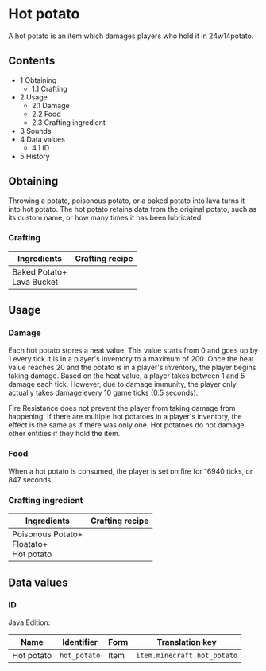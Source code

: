 # Hot potato
A hot potato is an item which damages players who hold it in 24w14potato.

## Contents
- 1 Obtaining
	- 1.1 Crafting
- 2 Usage
	- 2.1 Damage
	- 2.2 Food
	- 2.3 Crafting ingredient
- 3 Sounds
- 4 Data values
	- 4.1 ID
- 5 History

## Obtaining
Throwing a potato, poisonous potato, or a baked potato into lava turns it into hot potato. The hot potato retains data from the original potato, such as its custom name, or how many times it has been lubricated.

### Crafting
| Ingredients                   | Crafting recipe |
|-------------------------------|-----------------|
| Baked Potato+<br/>Lava Bucket |                 |

## Usage
### Damage
Each hot potato stores a heat value. This value starts from 0 and goes up by 1 every tick it is in a player's inventory to a maximum of 200. Once the heat value reaches 20 and the potato is in a player's inventory, the player begins taking damage. Based on the heat value, a player takes between 1 and 5 damage each tick. However, due to damage immunity, the player only actually takes damage every 10 game ticks (0.5 seconds).

Fire Resistance does not prevent the player from taking damage from happening. If there are multiple hot potatoes in a player's inventory, the effect is the same as if there was only one. Hot potatoes do not damage other entities if they hold the item.

### Food
When a hot potato is consumed, the player is set on fire for 16940 ticks, or 847 seconds.

### Crafting ingredient
| Ingredients                                    | Crafting recipe |
|------------------------------------------------|-----------------|
| Poisonous Potato+<br/>Floatato+<br/>Hot potato |                 |

## Data values
### ID
Java Edition:

| Name       | Identifier   | Form | Translation key             |
|------------|--------------|------|-----------------------------|
| Hot potato | `hot_potato` | Item | `item.minecraft.hot_potato` |


